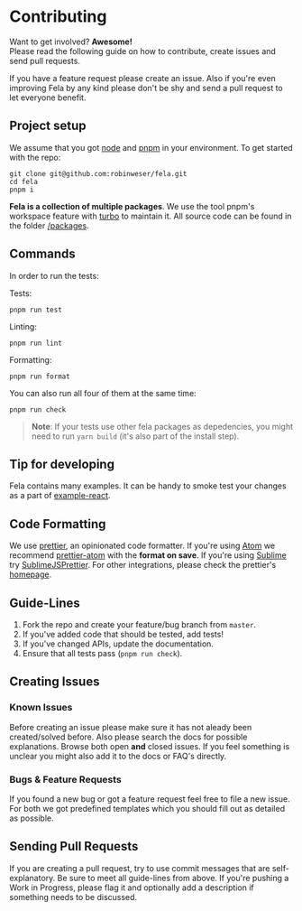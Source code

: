 # Contributing

Want to get involved? **Awesome!**<br>
Please read the following guide on how to contribute, create issues and send pull requests.

If you have a feature request please create an issue. Also if you're even improving Fela by any kind please don't be shy and send a pull request to let everyone benefit.

## Project setup

We assume that you got [node](https://nodejs.org) and [pnpm](https://pnpm.io) in your environment. To get started with the repo:

```
git clone git@github.com:robinweser/fela.git
cd fela
pnpm i
```

**Fela is a collection of multiple packages**. We use the tool pnpm's workspace feature with [turbo](https://turborepo.org) to maintain it. All source code can be found in the folder [/packages](packages).

## Commands

In order to run the tests:

Tests:

```
pnpm run test
```

Linting:

```
pnpm run lint
```

Formatting:

```
pnpm run format
```

You can also run all four of them at the same time:

```
pnpm run check
```

> **Note**: If your tests use other fela packages as depedencies, you might need to run `yarn build` (it's also part of the install step).

## Tip for developing

Fela contains many examples. It can be handy to smoke test your changes as a part of [example-react](https://fela.js.org/docs/latest/extra/examples#react).

## Code Formatting

We use [prettier](https://prettier.io/), an opinionated code formatter. If you're using [Atom](https://atom.io) we recommend [prettier-atom](https://atom.io/packages/prettier-atom) with the **format on save**. If you're using [Sublime](https://www.sublimetext.com/) try [SublimeJSPrettier](https://github.com/jonlabelle/SublimeJsPrettier). For other integrations, please check the prettier's [homepage](https://prettier.io/).

## Guide-Lines

1. Fork the repo and create your feature/bug branch from `master`.
2. If you've added code that should be tested, add tests!
3. If you've changed APIs, update the documentation.
4. Ensure that all tests pass (`pnpm run check`).

## Creating Issues

### Known Issues

Before creating an issue please make sure it has not aleady been created/solved before. Also please search the docs for possible explanations.
Browse both open **and** closed issues. If you feel something is unclear you might also add it to the docs or FAQ's directly.

### Bugs & Feature Requests

If you found a new bug or got a feature request feel free to file a new issue. For both we got predefined templates which you should fill out as detailed as possible.

## Sending Pull Requests

If you are creating a pull request, try to use commit messages that are self-explanatory. Be sure to meet all guide-lines from above. If you're pushing a Work in Progress, please flag it and optionally add a description if something needs to be discussed.
